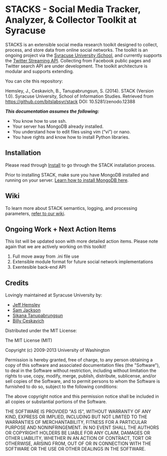STACKS - Social Media Tracker, Analyzer, & Collector Toolkit at Syracuse
=========

STACKS is an extensible social media research toolkit designed to collect, process, and store data from online social networks. The toolkit is an ongoing project via the [Syracuse University iSchool](http://ischool.syr.edu), and currently supports the [Twitter Streaming API](https://dev.twitter.com/streaming/overview). Collecting from Facebook public pages and Twitter search API are under development. The toolkit architecture is modular and supports extending.

You can cite this repository:

Hemsley, J., Ceskavich, B., Tanupabrungsun, S. (2014). STACK (Version 1.0). Syracuse University, School of Information Studies. Retrieved from https://github.com/bitslabsyr/stack DOI: 10.5281/zenodo.12388

**_This documentation assumes the following:_**

* You know how to use ssh.
* Your server has MongoDB already installed.
* You understand how to edit files using vim (“vi”) or nano.
* You have rights and know how to install Python libraries.

## Installation

Please read through [Install](https://github.com/bitslabsyr/stack/wiki/Installation) to go through the STACK installation process.

Prior to installing STACK, make sure you have MongoDB installed and running on your server. [Learn how to install MongoDB here](http://docs.mongodb.org/manual/installation/).

## Wiki

To learn more about STACK semantics, logging, and processing parameters, [refer to our wiki](https://github.com/bitslabsyr/stack/wiki).

## Ongoing Work + Next Action Items

This list will be updated soon with more detailed action items. Please note again that we are actively working on this toolkit!

1. Full move away from .ini file use
2. Extensible module format for future social network implementations
3. Exentesible back-end API

## Credits

Lovingly maintained at Syracuse University by:

* [Jeff Hemsley](https://github.com/jhemsley)
* [Sam Jackson](https://github.com/sjacks26)
* [Sikana Tanupabrungsun](https://github.com/Sikana)
* [Billy Ceskavich](https://github.com/bceskavich/)

Distributed under the MIT License:

The MIT License (MIT)

Copyright (c) 2009-2013 University of Washington

Permission is hereby granted, free of charge, to any person obtaining a copy of this software and associated documentation files (the "Software"), to deal in the Software without restriction, including without limitation the rights to use, copy, modify, merge, publish, distribute, sublicense, and/or sell copies of the Software, and to permit persons to whom the Software is furnished to do so, subject to the following conditions:

The above copyright notice and this permission notice shall be included in all copies or substantial portions of the Software.

THE SOFTWARE IS PROVIDED "AS IS", WITHOUT WARRANTY OF ANY KIND, EXPRESS OR IMPLIED, INCLUDING BUT NOT LIMITED TO THE WARRANTIES OF MERCHANTABILITY, FITNESS FOR A PARTICULAR PURPOSE AND NONINFRINGEMENT. IN NO EVENT SHALL THE AUTHORS OR COPYRIGHT HOLDERS BE LIABLE FOR ANY CLAIM, DAMAGES OR OTHER LIABILITY, WHETHER IN AN ACTION OF CONTRACT, TORT OR OTHERWISE, ARISING FROM, OUT OF OR IN CONNECTION WITH THE SOFTWARE OR THE USE OR OTHER DEALINGS IN THE SOFTWARE.
